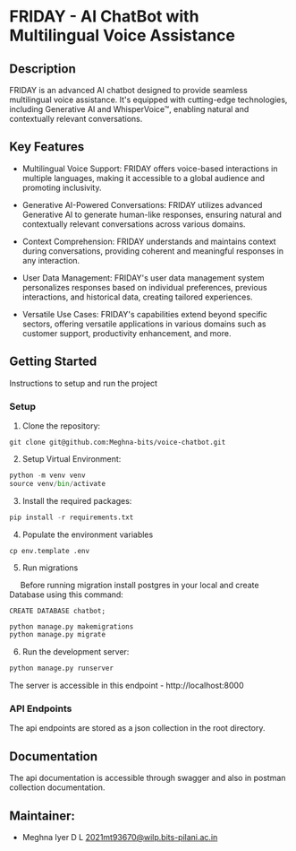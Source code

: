 # FRIDAY - AI ChatBot with Multilingual Voice Assistance

## Description

FRIDAY is an advanced AI chatbot designed to provide seamless multilingual voice assistance. It's equipped with cutting-edge technologies, including Generative AI and WhisperVoice™, enabling natural and contextually relevant conversations.

## Key Features

- Multilingual Voice Support: FRIDAY offers voice-based interactions in multiple languages, making it accessible to a global audience and promoting inclusivity.

- Generative AI-Powered Conversations: FRIDAY utilizes advanced Generative AI to generate human-like responses, ensuring natural and contextually relevant conversations across various domains.

- Context Comprehension: FRIDAY understands and maintains context during conversations, providing coherent and meaningful responses in any interaction.

- User Data Management: FRIDAY's user data management system personalizes responses based on individual preferences, previous interactions, and historical data, creating tailored experiences.

- Versatile Use Cases: FRIDAY's capabilities extend beyond specific sectors, offering versatile applications in various domains such as customer support, productivity enhancement, and more.

## Getting Started

Instructions to setup and run the project 

### Setup
1. Clone the repository:  
```git
git clone git@github.com:Meghna-bits/voice-chatbot.git
```
  
2. Setup Virtual Environment:  
```python
python -m venv venv
source venv/bin/activate
```

3. Install the required packages:  
```python
pip install -r requirements.txt
```

4. Populate the environment variables
```
cp env.template .env
```

5. Run migrations

&nbsp;&nbsp;&nbsp;&nbsp; Before running migration install postgres in your local and create Database using this command:
```
CREATE DATABASE chatbot;
```
```python
python manage.py makemigrations
python manage.py migrate
```

6. Run the development server:  
```python
python manage.py runserver
```

The server is accessible in this endpoint - http://localhost:8000

### API Endpoints

The api endpoints are stored as a json collection in the root directory.

## Documentation

The api documentation is accessible through swagger and also in postman collection documentation.

## Maintainer:
- Meghna Iyer D L <2021mt93670@wilp.bits-pilani.ac.in>
